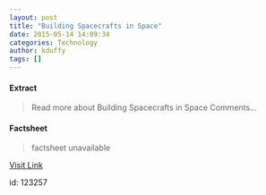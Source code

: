 ```yaml
---
layout: post
title: "Building Spacecrafts in Space"
date: 2015-05-14 14:09:34
categories: Technology
author: kduffy
tags: []
---
```



#### Extract
>Read more about Building Spacecrafts in Space Comments...

#### Factsheet
>factsheet unavailable

[Visit Link](http://www.pddnet.com/videos/2015/05/building-spacecrafts-space)

id:  123257
